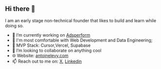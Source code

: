 ## Hi there 👋

<!--
**AntoineLevyy/AntoineLevyy** is a ✨ _special_ ✨ repository because its `README.md` (this file) appears on your GitHub profile.

Here are some ideas to get you started:

-->

I am an early stage non-technical founder that likes to build and learn while doing so.

- 🔭 I’m currently working on [Adsperform](https://www.adsperform.com/)
- 💪 I'm most comfortable with Web Development and Data Engineering; 
- 🌱 MVP Stack: Cursor,Vercel, Supabase
- 👯 I’m looking to collaborate on anything cool
- 🌐 Website: [antoinelevy.com](https://antoinelevy.com)
- 📫 Reach out to me on: [X](https://x.com/AntoineLevy27), [Linkedin](https://www.linkedin.com/in/antoine-l%C3%A9vy-653106201/)


